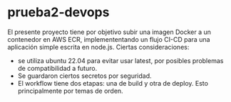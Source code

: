 # prueba2-devops

El presente proyecto tiene por objetivo subir una imagen Docker a un contenedor en AWS ECR, implemententando un flujo CI-CD para una aplicación simple escrita en node.js. 
Ciertas consideraciones:

- se utiliza ubuntu 22.04 para evitar usar latest, por posibles problemas de compatibilidad a futuro.
- Se guardaron ciertos secretos por seguridad.
- El workflow tiene dos etapas: una de build y otra de deploy. Esto principalmente por temas de orden.
